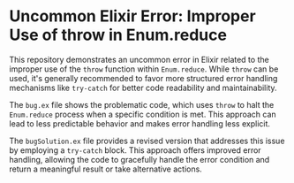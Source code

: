 # Uncommon Elixir Error: Improper Use of throw in Enum.reduce

This repository demonstrates an uncommon error in Elixir related to the improper use of the `throw` function within `Enum.reduce`.  While `throw` can be used, it's generally recommended to favor more structured error handling mechanisms like `try-catch` for better code readability and maintainability.

The `bug.ex` file shows the problematic code, which uses `throw` to halt the `Enum.reduce` process when a specific condition is met. This approach can lead to less predictable behavior and makes error handling less explicit.

The `bugSolution.ex` file provides a revised version that addresses this issue by employing a `try-catch` block. This approach offers improved error handling, allowing the code to gracefully handle the error condition and return a meaningful result or take alternative actions.